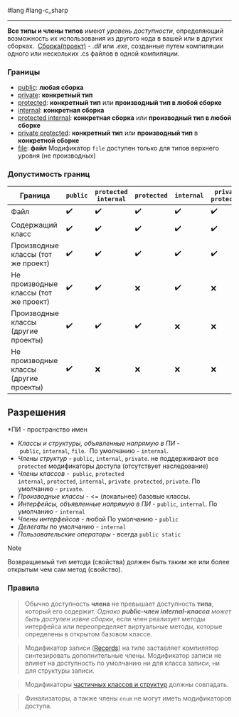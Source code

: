 #lang #lang-c_sharp

---
**Все типы и члены типов** имеют *уровень доступности*, определяющий возможность их использования из другого кода в вашей или в других сборках. 
[Сборка(проект)](https://learn.microsoft.com/ru-ru/dotnet/standard/glossary#assembly) - *.dll* или *.exe*, созданные путем компиляции одного или нескольких .cs файлов в одной компиляции. 

### Границы
- [public](https://learn.microsoft.com/ru-ru/dotnet/csharp/language-reference/keywords/public):  **любая сборка** 
- [private](https://learn.microsoft.com/ru-ru/dotnet/csharp/language-reference/keywords/private):  **конкретный тип**
- [protected](https://learn.microsoft.com/ru-ru/dotnet/csharp/language-reference/keywords/protected):  **конкретный тип** или **производный тип в любой сборке**
- [internal](https://learn.microsoft.com/ru-ru/dotnet/csharp/language-reference/keywords/internal):  **конкретная сборка**
- [protected internal](https://learn.microsoft.com/ru-ru/dotnet/csharp/language-reference/keywords/protected-internal):  **конкретная сборка** или **производный тип в любой сборке**
- [private protected](https://learn.microsoft.com/ru-ru/dotnet/csharp/language-reference/keywords/private-protected):  **конкретный тип** или **производный тип** в **конкретной сборке**
- [file](https://learn.microsoft.com/ru-ru/dotnet/csharp/language-reference/keywords/file):  **файл**
	Модификатор `file` доступен только для типов верхнего уровня (не производных)

### Допустимость границ

|Граница|`public`|`protected`<br>`internal`|`protected`|`internal`|`private`<br>`protected`|`private`|`file`|
|---|---|---|---|---|---|---|---|
|Файл|✔️️|✔️|✔️|✔️|✔️|✔️|✔️|
|Содержащий класс|✔️️|✔️|✔️|✔️|✔️|✔️|❌|
|Производные классы (тот же проект)|✔️|✔️|✔️|✔️|✔️|❌|❌|
|Не производные классы (тот же проект)|✔️|✔️|❌|✔️|❌|❌|❌|
|Производные классы (другие проекты)|✔️|✔️|✔️|❌|❌|❌|❌|
|Не производные классы (другие проекты)|✔️|❌|❌|❌|❌|❌|❌|

## Разрешения
\*ПИ - пространство имен
- *Классы и структуры, объявленные напрямую в ПИ* - `public`, `internal`, `file`. 
	По умолчанию - `internal`.
- *Члены структур* - `public`, `internal`, `private`. не поддерживают все `protected` модификаторы доступа (отсутствует наследование)
- *Члены классов* -  `public`, `protected internal`, `protected`, `internal`, `private protected`, `private`. 
	По умолчанию - `private`.
- *Производные классы* - <= (локальнее) базовые классы.
- *Интерфейсы, объявленные напрямую в ПИ* - `public`, `internal`.
	По умолчанию - `internal`
- *Члены интерфейсов* - любой
	По умолчанию - `public`
- *Делегаты* по умолчанию - `internal`
- *Пользовательские операторы* - всегда `public static`

> [!note]
> Возвращаемый тип метода (свойства) должен быть таким же или более открытым чем сам метод (свойство).

### Правила

> Обычно доступность **члена** не превышает доступность **типа**, который его содержит. 
> *Однако **public-член** **internal-класса** может быть доступен извне сборки*, если член реализует методы интерфейса или переопределяет виртуальные методы, которые определены в открытом базовом классе.

> Модификатор записи ([Records](1.%20Lang/C-sharp/0.%20Введение/_Особые%20типы/Records.md)) на типе заставляет компилятор синтезировать дополнительные члены. Модификатор записи не влияет на доступность по умолчанию ни для класса записи, ни для структуры записи.

> Модификаторы [частичных классов и структур](1.%20Lang/C-sharp/0.%20Введение/2.%20Классовые%20механизмы/4.%20Частичные%20классы.md) должны совпадать.

> Финализаторы, а также члены `enum` не могут иметь модификаторов доступа.